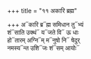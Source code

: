 +++
title = "११ अकारि ब्रह्म"

+++
अ᳓कारि ब्र᳓ह्म समिधान तु᳓भ्यं  
शं᳓साति उक्थं᳓ य᳓जते वि᳓ ऊ धाः  
हो᳓तारम् अग्नि᳓म् म᳓नुषो नि᳓ षेदुर्  
नमस्य᳓न्त उशि᳓जः शं᳓सम् आयोः᳓
